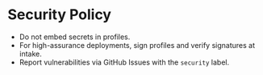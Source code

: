 # Security Policy

- Do not embed secrets in profiles.
- For high-assurance deployments, sign profiles and verify signatures at intake.
- Report vulnerabilities via GitHub Issues with the `security` label.
